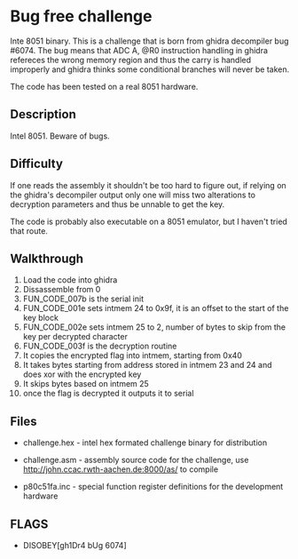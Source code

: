 # Bug free challenge

Inte 8051 binary. This is a challenge that is born from ghidra decompiler bug #6074.
The bug means that ADC A, @R0 instruction handling in ghidra refereces the wrong
memory region and thus the carry is handled improperly and ghidra thinks some
conditional branches will never be taken.

The code has been tested on a real 8051 hardware.

## Description

Intel 8051. Beware of bugs.

## Difficulty

If one reads the assembly it shouldn't be too hard to figure out, if relying
on the ghidra's decompiler output only one will miss two alterations to
decryption parameters and thus be unnable to get the key.

The code is probably also executable on a 8051 emulator, but I haven't tried that
route.

## Walkthrough

1. Load the code into ghidra
2. Dissassemble from 0
3. FUN_CODE_007b is the serial init
4. FUN_CODE_001e sets intmem 24 to 0x9f, it is an offset to the start of the key block
5. FUN_CODE_002e sets intmem 25 to 2, number of bytes to skip from the key per decrypted character
6. FUN_CODE_003f is the decryption routine
  1. It copies the encrypted flag into intmem, starting from 0x40
  2. It takes bytes starting from address stored in intmem 23 and 24 and does xor with the encrypted key
  3. It skips bytes based on intmem 25
  4. once the flag is decrypted it outputs it to serial

## Files

* challenge.hex - intel hex formated challenge binary for distribution

* challenge.asm - assembly source code for the challenge, use http://john.ccac.rwth-aachen.de:8000/as/ to compile
* p80c51fa.inc - special function register definitions for the development hardware

## FLAGS

* DISOBEY[gh1Dr4 bUg 6074]
